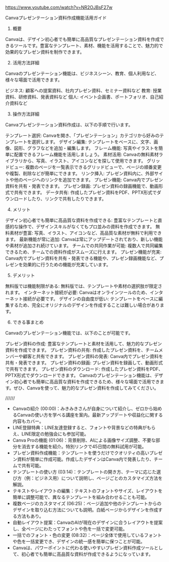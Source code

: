 https://www.youtube.com/watch?v=NR2OJBsF27w

Canvaプレゼンテーション資料作成機能活用ガイド

1. 概要

Canvaは、デザイン初心者でも簡単に高品質なプレゼンテーション資料を作成できるツールです。豊富なテンプレート、素材、機能を活用することで、魅力的で効果的なプレゼン資料を制作できます。

2. 活用方法詳細

Canvaのプレゼンテーション機能は、ビジネスシーン、教育、個人利用など、様々な場面で活用できます。

ビジネス: 顧客への提案資料、社内プレゼン資料、セミナー資料など
教育: 授業資料、研修資料、発表資料など
個人: イベント企画書、ポートフォリオ、自己紹介資料など

3. 操作方法詳細

Canvaプレゼンテーション資料作成は、以下の手順で行います。

テンプレート選択: Canvaを開き、「プレゼンテーション」カテゴリから好みのテンプレートを選択します。
デザイン編集: テンプレートをベースに、文字、画像、図形、グラフなどを追加・編集します。
フレーム機能: 写真やイラストを簡単に配置できるフレーム機能を活用しましょう。
素材活用: Canvaの無料素材ライブラリから、写真、イラスト、アイコンなどを探して使用できます。
グリッドビュー: 複数のページを一覧表示できるグリッドビューで、ページの順番変更や複製、削除などが簡単にできます。
リンク挿入: プレゼン資料内に、外部サイトや他のページへのリンクを追加できます。
プレゼン機能: Canva内でプレゼン資料を共有・発表できます。
プレゼン録画: プレゼン資料の録画機能で、動画形式で共有できます。
データ共有: 作成したプレゼン資料をPDF、PPTX形式でダウンロードしたり、リンクで共有したりできます。

4. メリット

デザイン初心者でも簡単に高品質な資料を作成できる: 豊富なテンプレートと直感的な操作で、デザインスキルがなくてもプロ並みの資料を作成できます。
無料素材が豊富: 写真、イラスト、アイコンなど、高品質な素材が無料で利用できます。
最新機能が常に追加: Canvaは常にアップデートされており、新しい機能や素材が追加され続けています。
チームでの共同作業が可能: 複数人で共同編集できるため、チームでの資料作成がスムーズに行えます。
プレゼン機能が充実: Canva内でプレゼン資料を共有・発表できる機能や、プレゼン録画機能など、プレゼンを効果的に行うための機能が充実しています。

5. デメリット

無料版では機能制限がある: 無料版では、テンプレートや素材の選択肢が限定されます。
インターネット接続が必要: Canvaはオンラインツールのため、インターネット接続が必要です。
デザインの自由度が低い: テンプレートをベースに編集するため、完全にオリジナルのデザインを作成することは難しい場合があります。

6. できる事まとめ

Canvaのプレゼンテーション機能では、以下のことが可能です。

プレゼン資料の作成: 豊富なテンプレートと素材を活用して、魅力的なプレゼン資料を作成できます。
プレゼン資料の共有: 作成したプレゼン資料を、チームメンバーや顧客と共有できます。
プレゼン資料の発表: Canva内でプレゼン資料を共有・発表できます。
プレゼン資料の録画: プレゼン資料を録画して、動画形式で共有できます。
プレゼン資料のダウンロード: 作成したプレゼン資料をPDF、PPTX形式でダウンロードできます。
Canvaのプレゼンテーション機能は、デザイン初心者でも簡単に高品質な資料を作成できるため、様々な場面で活用できます。ぜひ、Canvaを使って、魅力的なプレゼン資料を作成してみてください。



//////


- Canvaの紹介 (00:00)：みきみきさんが自身について紹介し、ゼロから始めるCanvaの使い方を学べる講座を案内。最新アップデートや収益化に関する内容もカバー。
- LINE登録特典：LINE友達登録すると、フォントや背景などの特典がもらえ、LINE限定の勉強会にも参加可能。
- Canva Proの機能 (01:06)：背景削除、AIによる画像サイズ調整、不要な部分を消去する機能を紹介。特別リンクで45日間の無料試用が可能。
- プレゼン資料作成機能：テンプレートを使うだけでクオリティの高いプレゼン資料が簡単に作成可能。作成したデザインはCanva内で発表したり、チームで共有可能。
- テンプレートの使い方 (03:14)：テンプレートの開き方、テーマに応じた選び方（例：ビジネス用）について説明し、ページごとのカスタマイズ方法を解説。
- テキストやレイアウトの編集：テキストのフォントやサイズ、レイアウトを簡単に調整可能で、異なるテンプレートを組み合わせることも可能。
- 複数ページのカスタマイズ (06:25)：ページ追加や他のテンプレートからのデザインを取り込む方法についても説明。白紙ページからデザインを作成する方法もあり。
- 自動レイアウト提案：CanvaのAIが現在のデザインに合うレイアウトを提案し、全ページにわたってフォントや色を一括で変更可能。
- 一括でのフォント・色の変更 (08:32)：ページ全体で使用しているフォントや色を一括変更でき、デザインの統一感を簡単に保つことが可能。
- Canvaは、パワーポイントに代わる使いやすいプレゼン資料作成ツールとして、初心者でも簡単に高品質な資料が作成できるようになっています。
